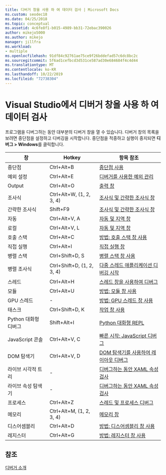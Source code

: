```yaml
---
title: 디버거 창을 사용 하 여 데이터 검사 | Microsoft Docs
ms.custom: seodec18
ms.date: 04/25/2018
ms.topic: conceptual
ms.assetid: 4c6fe8f1-b015-4989-bb31-72ebac390026
author: mikejo5000
ms.author: mikejo
manager: jillfra
ms.workload:
- multiple
ms.openlocfilehash: 91df84c92761ae75ce9f26bddefad57c6dc8bc2c
ms.sourcegitcommit: 5f6ad1cefbcd3d531ce587ad30e684684f4c4d44
ms.translationtype: MT
ms.contentlocale: ko-KR
ms.lasthandoff: 10/22/2019
ms.locfileid: "72738304"
---
```

# <a name="inspect-data-using-debugger-windows-in-visual-studio"></a>Visual Studio에서 디버거 창을 사용 하 여 데이터 검사

프로그램을 디버그하는 동안 대부분의 디버거 창을 열 수 있습니다. 디버거 창의 목록을 보려면 중단점을 설정하고 디버깅을 시작합니다. 중단점을 적중하고 실행이 중지되면 **디버그 > Windows**를 클릭합니다.

|창|Hotkey|항목 참조|
|-|-|-|
|중단점|Ctrl+Alt+B|[중단점 사용](../debugger/using-breakpoints.md)|
|예외 설정|Ctrl+Alt+E|[디버거를 사용한 예외 관리](../debugger/managing-exceptions-with-the-debugger.md)|
|Output|Ctrl+Alt+O|[출력 창](../ide/reference/output-window.md)|
|조사식|Ctrl+Alt+W, (1, 2, 3, 4)|[조사식 및 간략한 조사식 창](../debugger/watch-and-quickwatch-windows.md)|
|간략한 조사식|Shift+F9|[조사식 및 간략한 조사식 창](../debugger/watch-and-quickwatch-windows.md)|
|자동|Ctrl+Alt+V, A|[자동 및 지역 창](../debugger/autos-and-locals-windows.md)|
|로컬|Ctrl+Alt+V, L|[자동 및 지역 창](../debugger/autos-and-locals-windows.md)|
|호출 스택|Ctrl+Alt+C|[방법: 호출 스택 창 사용](../debugger/how-to-use-the-call-stack-window.md)|
|직접 실행|Ctrl+Alt+I|[직접 실행 창](../ide/reference/immediate-window.md)|
|병렬 스택|Ctrl+Shift+D, S|[병렬 스택 창 사용](../debugger/using-the-parallel-stacks-window.md)|
|병렬 조사식|Ctrl+Shift+D, (1, 2, 3, 4)|[다중 스레드 애플리케이션 디버깅 시작](../debugger/get-started-debugging-multithreaded-apps.md)|
|스레드|Ctrl+Alt+H|[스레드 창을 사용하여 디버그](../debugger/how-to-use-the-threads-window.md)|
|모듈|Ctrl+Alt+U|[방법: 모듈 창 사용](../debugger/how-to-use-the-modules-window.md)|
|GPU 스레드|-|[방법: GPU 스레드 창 사용](../debugger/how-to-use-the-gpu-threads-window.md)|
|태스크|Ctrl+Shift+D, K|[작업 창 사용](../debugger/using-the-tasks-window.md)|
|Python 대화형 디버그|Shift+Alt+I|[Python 대화형 REPL](../python/python-interactive-repl-in-visual-studio.md)|
|JavaScript 콘솔|Ctrl+Alt+V, C|[빠른 시작: JavaScript 디버그](../debugger/quickstart-debug-javascript-using-the-console.md)|
|DOM 탐색기|Ctrl+Alt+V, D|[DOM 탐색기를 사용하여 레이아웃 디버그](/visualstudio/debugger/quickstart-debug-html-and-css)|
|라이브 시각적 트리|-|[디버그하는 동안 XAML 속성 검사](../xaml-tools/inspect-xaml-properties-while-debugging.md)|
|라이브 속성 탐색기|-|[디버그하는 동안 XAML 속성 검사](../xaml-tools/inspect-xaml-properties-while-debugging.md)|
|프로세스|Ctrl+Alt+Z|[스레드 및 프로세스 디버그](../debugger/debug-threads-and-processes.md)|
|메모리|Ctrl+Alt+M, (1, 2, 3, 4)|[메모리 창](../debugger/memory-windows.md)|
|디스어셈블리|Ctrl+Alt+D|[방법: 디스어셈블리 창 사용](../debugger/how-to-use-the-disassembly-window.md)|
|레지스터|Ctrl+Alt+G|[방법: 레지스터 창 사용](../debugger/how-to-use-the-registers-window.md)|

## <a name="see-also"></a>참조

[디버거 소개](../debugger/debugger-feature-tour.md)